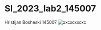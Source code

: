 # SI_2023_lab2_145007

Hristijan Bosheski 145007
![xxcxcxxcxc](https://github.com/HBosheski/SI_2023_lab2_145007/assets/130303520/b508c335-993b-4090-82a5-7eb4cb386510)
